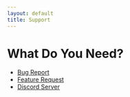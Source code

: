 ```yaml
---
layout: default
title: Support
---
```



# What Do You Need?

* <a href="https://github.com/SatyrFarm/SatyrFarm/issues/new?template=bug_report.md" onclick="gtag('event', 'gh', {'event_category' : 'link','event_label' : 'Bug Report'});">Bug Report</a>
* <a href="https://github.com/SatyrFarm/SatyrFarm/issues/new?template=feature_request.md" onclick="gtag('event', 'gh', {'event_category' : 'link','event_label' : 'Feature Request','event_action' : 'click'});">Feature Request</a>
* <a href="https://discord.gg/Czf4sKB" onclick="gtag('event', 'link_exit', {'event_category' : 'link','event_label' : 'Discord'});">Discord Server</a>


